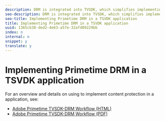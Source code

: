 ```yaml
---
description: DRM is integrated into TVSDK, which simplifies implementing content protection in a TVSDK application.
seo-description: DRM is integrated into TVSDK, which simplifies implementing content protection in a TVSDK application.
seo-title: Implementing Primetime DRM in a TSVDK application
title: Implementing Primetime DRM in a TSVDK application
uuid: 1365cb38-ded2-4e63-a57e-32afd09229bb
index: n
internal: n
snippet: y
translate: y
---
```


# Implementing Primetime DRM in a TSVDK application

For an overview and details on using  <!-- PH element: phrases/drm-short --> to implement content protection in a <!-- PH element: phrases/primetime-sdk-name --> application, see:

* [Adobe Primetime TVSDK-DRM Workflow (HTML)](http://help.adobe.com/en_US/primetime/drm/tvsdk-drm-workflow/index.html)
* [Adobe Primetime TVSDK-DRM Workflow (PDF)](http://help.adobe.com/en_US/primetime/drm/tvsdk-drm-workflow/drm_tvsdk_drm_workflow.pdf)
